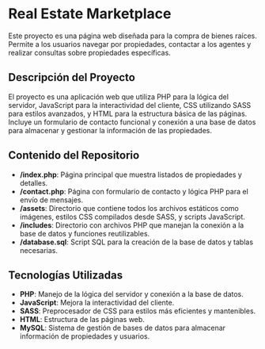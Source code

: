 # Real Estate Marketplace

Este proyecto es una página web diseñada para la compra de bienes raíces. Permite a los usuarios navegar por propiedades, contactar a los agentes y realizar consultas sobre propiedades específicas.

## Descripción del Proyecto

El proyecto es una aplicación web que utiliza PHP para la lógica del servidor, JavaScript para la interactividad del cliente, CSS utilizando SASS para estilos avanzados, y HTML para la estructura básica de las páginas. Incluye un formulario de contacto funcional y conexión a una base de datos para almacenar y gestionar la información de las propiedades.

## Contenido del Repositorio

- **/index.php**: Página principal que muestra listados de propiedades y detalles.
- **/contact.php**: Página con formulario de contacto y lógica PHP para el envío de mensajes.
- **/assets**: Directorio que contiene todos los archivos estáticos como imágenes, estilos CSS compilados desde SASS, y scripts JavaScript.
- **/includes**: Directorio con archivos PHP que manejan la conexión a la base de datos y funciones reutilizables.
- **/database.sql**: Script SQL para la creación de la base de datos y tablas necesarias.

## Tecnologías Utilizadas

- **PHP**: Manejo de la lógica del servidor y conexión a la base de datos.
- **JavaScript**: Mejora la interactividad del cliente.
- **SASS**: Preprocesador de CSS para estilos más eficientes y mantenibles.
- **HTML**: Estructura de las páginas web.
- **MySQL**: Sistema de gestión de bases de datos para almacenar información de propiedades y usuarios.
